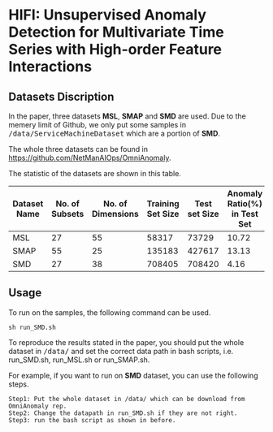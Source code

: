 # HIFI: Unsupervised Anomaly Detection for Multivariate Time Series with High-order Feature Interactions

## Datasets Discription
In the paper, three datasets **MSL**, **SMAP** and **SMD** are used. Due to the memery limit of Github, we only put some samples in <kbd>/data/ServiceMachineDataset</kbd> which are a portion of **SMD**.  

The whole three datasets can be found in https://github.com/NetManAIOps/OmniAnomaly.

The statistic of the datasets are shown in this table.

|Dataset Name|No. of Subsets|No. of Dimensions|Training Set Size|Test set Size|Anomaly Ratio(%) in Test Set|
|----|----|----|----|----|----|
|MSL|27|55|58317|73729|10.72|
|SMAP|55|25|135183|427617|13.13|
|SMD|27|38|708405|708420|4.16|

## Usage
To run on the samples, the following command can be used.

```
sh run_SMD.sh
```

To reproduce the results stated in the paper, you should put the whole dataset in <kbd>/data/</kbd> and set the correct data path in bash scripts, i.e. run_SMD.sh, run_MSL.sh or run_SMAP.sh. 

For example, if you want to run on **SMD** dataset, you can use the following steps.

```
Step1: Put the whole dataset in /data/ which can be download from OmniAnomaly rep.
Step2: Change the datapath in run_SMD.sh if they are not right.
Step3: run the bash script as shown in before.
```
